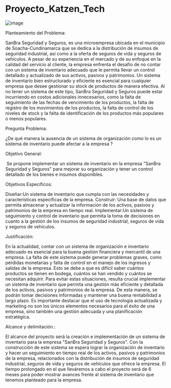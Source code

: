 # Proyecto_Katzen_Tech

![image](https://github.com/DannaMendezChantre/Proyecto_Katzen_Tech/assets/131305550/039ac2ef-2f75-4d37-b53d-13b882d009fd)

Planteamiento del Problema:

SanBra Seguridad y Seguros, es una microempresa ubicada en el municipio de Soacha-Cundinamarca que se dedica a la distribución de insumos de seguridad industrial, así como a la oferta de seguros de vida y seguros de vehículos. A pesar de su experiencia en el mercado y de su enfoque en la calidad del servicio al cliente, la empresa enfrenta el desafío de no contar con un sistema de inventario adecuado que le permita llevar un control detallado y actualizado de sus activos, pasivos y patrimonios. Un sistema de inventario bien estructurado y eficiente es esencial para cualquier empresa que desee gestionar su stock de productos de manera efectiva. Al no tener un sistema de este tipo, SanBra Seguridad y Seguros puede estar incurriendo en costos adicionales innecesarios, como la falta de seguimiento de las  fechas de vencimiento de los productos, la falta de registro de los movimientos de los productos, la falta de  control de los niveles de stock y la falta de identificación de los productos más populares o menos populares.

Pregunta Problema:

¿De qué manera la ausencia de un sistema de organización como lo es un sistema de inventario puede afectar a la empresa ?

Objetivo General:

 ​
Se propone implementar un sistema de inventario en la empresa "SanBra Seguridad y Seguros" para ​mejorar su organización y tener un control detallado de los bienes e insumos disponibles.

Objetivos Específicos:

Diseñar:Un sistema de inventario que cumpla con las necesidades y características específicas de la empresa.
Construir: Una base de datos que permita almacenar y actualizar la información de los activos, pasivos y patrimonios de la empresa en tiempo real.
Implementar:Un sistema de seguimiento y control de inventario que permita la toma de decisiones en cuanto a la gestión de los insumos de seguridad industrial, seguros de vida y seguros de vehículos.​

Justificación:

En la actualidad, contar con un sistema de organización e inventario adecuado es esencial para la buena gestión financiera y mercantil de una empresa. La falta de este sistema puede generar problemas graves, como pérdidas monetarias y falta de control en el manejo de los ingresos y salidas de la empresa. Esto se debe a que es difícil saber cuántos productos se tienen en bodega, cuántos se han vendido y cuántos se necesitan adquirir. Para evitar estas situaciones, resulta crucial implementar un sistema de inventario que permita una gestión más eficiente y detallada de los activos, pasivos y patrimonios de la empresa. De esta manera, se podrán tomar decisiones informadas y mantener una buena rentabilidad a largo plazo. Es importante destacar que el uso de tecnología actualizada y marketing no son los únicos elementos necesarios para el éxito de una empresa, sino también una gestión adecuada y una planificación estratégica.​

Alcance y delimitación.:

El alcance del proyecto será la creación e implementación de un sistema de inventario para la empresa "SanBra Seguridad y Seguros". Con la construcción de este sistema se espera lograr la organización de inventario y hacer un seguimiento en tiempo real de los activos, pasivos y patrimonios de la empresa, relacionados con la distribución de insumos de seguridad industrial, seguros de vida y seguros de vehículos que ofrece la empresa.​
El tiempo prolongado en el que lleváremos a cabo el proyecto será de 6 meses para poder mostrar avances frente al sistema de inventario que tenemos planteado para la empresa.

